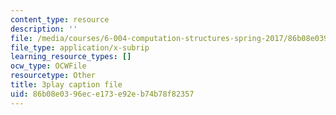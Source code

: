 ```yaml
---
content_type: resource
description: ''
file: /media/courses/6-004-computation-structures-spring-2017/86b08e0396ece173e92eb74b78f82357_iQR_6f5Jdns.srt
file_type: application/x-subrip
learning_resource_types: []
ocw_type: OCWFile
resourcetype: Other
title: 3play caption file
uid: 86b08e03-96ec-e173-e92e-b74b78f82357
---
```

